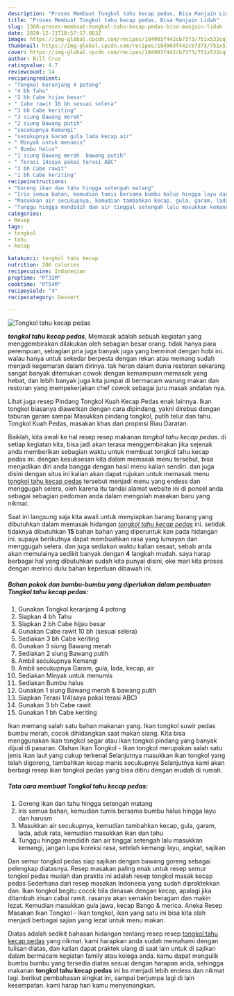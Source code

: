 ```yaml
---
description: "Proses Membuat Tongkol tahu kecap pedas, Bisa Manjain Lidah"
title: "Proses Membuat Tongkol tahu kecap pedas, Bisa Manjain Lidah"
slug: 1368-proses-membuat-tongkol-tahu-kecap-pedas-bisa-manjain-lidah
date: 2020-12-11T10:57:17.083Z
image: https://img-global.cpcdn.com/recipes/184903f442cb7373/751x532cq70/tongkol-tahu-kecap-pedas-foto-resep-utama.jpg
thumbnail: https://img-global.cpcdn.com/recipes/184903f442cb7373/751x532cq70/tongkol-tahu-kecap-pedas-foto-resep-utama.jpg
cover: https://img-global.cpcdn.com/recipes/184903f442cb7373/751x532cq70/tongkol-tahu-kecap-pedas-foto-resep-utama.jpg
author: Bill Cruz
ratingvalue: 4.7
reviewcount: 14
recipeingredient:
- "Tongkol keranjang 4 potong"
- "4 bh Tahu"
- "2 bh Cabe hijau besar"
- " Cabe rawit 10 bh sesuai selera"
- "3 bh Cabe keriting"
- "3 siung Bawang merah"
- "2 siung Bawang putih"
- "secukupnya Kemangi"
- "secukupnya Garam gula lada kecap air"
- " Minyak untuk menumis"
- " Bumbu halus"
- "1 siung Bawang merah  bawang putih"
- " Terasi 14saya pakai terasi ABC"
- "3 bh Cabe rawit"
- "1 bh Cabe keriting"
recipeinstructions:
- "Goreng ikan dan tahu hingga setengah matang"
- "Iris semua bahan, kemudian tumis bersama bumbu halus hingga layu dan harusm"
- "Masukkan air secukupnya, kemudian tambahkan kecap, gula, garam, lada, aduk rata, kemudian masukkan ikan dan tahu"
- "Tunggu hingga mendidih dan air tinggal setengah lalu masukkan kemangi, jangan lupa koreksi rasa, setelah kemangi layu, angkat, sajikan"
categories:
- Resep
tags:
- tongkol
- tahu
- kecap

katakunci: tongkol tahu kecap 
nutrition: 206 calories
recipecuisine: Indonesian
preptime: "PT32M"
cooktime: "PT54M"
recipeyield: "4"
recipecategory: Dessert

---
```



![Tongkol tahu kecap pedas](https://img-global.cpcdn.com/recipes/184903f442cb7373/751x532cq70/tongkol-tahu-kecap-pedas-foto-resep-utama.jpg)

<b><i>tongkol tahu kecap pedas</i></b>, Memasak adalah sebuah kegiatan yang menggembirakan dilakukan oleh sebagian besar orang. tidak hanya para perempuan, sebagian pria juga banyak juga yang berminat dengan hobi ini. walau hanya untuk sekedar berpesta dengan rekan atau memang sudah menjadi kegemaran dalam dirinya. tak heran dalam dunia restoran sekarang sangat banyak ditemukan cowok dengan kemampuan memasak yang hebat, dan lebih banyak juga kita jumpai di bermacam warung makan dan restoran yang mempekerjakan chef cowok sebagai juru masak andalan nya.

Lihat juga resep Pindang Tongkol Kuah Kecap Pedas enak lainnya. Ikan tongkol biasanya diawetkan dengan cara dipindang, yakni direbus dengan taburan garam sampai Masukkan pindang tongkol, putih telur dan tahu. Tongkol Kuah Pedas, masakan khas dari propinsi Riau Daratan.

Baiklah, kita awali ke hal resep resep makanan <i>tongkol tahu kecap pedas</i>. di setiap kegiatan kita, bisa jadi akan terasa menggembirakan jika sejenak anda memberikan sebagian waktu untuk membuat tongkol tahu kecap pedas ini. dengan kesuksesan kita dalam memasak menu tersebut, bisa menjadikan diri anda bangga dengan hasil menu kalian sendiri. dan juga disini dengan situs ini kalian akan dapat rujukan untuk memasak menu <u>tongkol tahu kecap pedas</u> tersebut menjadi menu yang endess dan menggugah selera, oleh karena itu tandai alamat website ini di ponsel anda sebagai sebagian pedoman anda dalam mengolah masakan baru yang nikmat.


Saat ini langsung saja kita awali untuk menyiapkan barang barang yang dibutuhkan dalam memasak hidangan <u><i>tongkol tahu kecap pedas</i></u> ini. setidak tidaknya dibutuhkan <b>15</b> bahan bahan yang diperuntuk kan pada hidangan ini. supaya berikutnya dapat membuahkan rasa yang lumayan dan menggugah selera. dan juga sediakan waktu kalian sesaat, sebab anda akan memulainya sedikit banyak dengan <b>4</b> langkah mudah. saya harap berbagai hal yang dibutuhkan sudah kita punyai disini, oke mari kita proses dengan merinci dulu bahan keperluan dibawah ini.

<!--inarticleads1-->

##### Bahan pokok dan bumbu-bumbu yang diperlukan dalam pembuatan Tongkol tahu kecap pedas:

1. Gunakan Tongkol keranjang 4 potong
1. Siapkan 4 bh Tahu
1. Siapkan 2 bh Cabe hijau besar
1. Gunakan  Cabe rawit 10 bh (sesuai selera)
1. Sediakan 3 bh Cabe keriting
1. Gunakan 3 siung Bawang merah
1. Sediakan 2 siung Bawang putih
1. Ambil secukupnya Kemangi
1. Ambil secukupnya Garam, gula, lada, kecap, air
1. Sediakan  Minyak untuk menumis
1. Sediakan  Bumbu halus
1. Gunakan 1 siung Bawang merah &amp; bawang putih
1. Siapkan  Terasi 1/4(saya pakai terasi ABC)
1. Gunakan 3 bh Cabe rawit
1. Gunakan 1 bh Cabe keriting


Ikan memang salah satu bahan makanan yang. Ikan tongkol suwir pedas bumbu merah, cocok dihidangkan saat makan siang. Kita bisa menggunakan ikan tongkol segar atau ikan tongkol pindang yang banyak dijual di pasaran. Olahan Ikan Tongkol - Ikan tongkol merupakan salah satu jenis ikan laut yang cukup terkenal Selanjutnya masukkan ikan tongkol yang telah digoreng, tambahkan kecap manis secukupnya Selanjutnya kami akan berbagi resep ikan tongkol pedas yang bisa ditiru dengan mudah di rumah. 

<!--inarticleads2-->

##### Tata cara membuat Tongkol tahu kecap pedas:

1. Goreng ikan dan tahu hingga setengah matang
1. Iris semua bahan, kemudian tumis bersama bumbu halus hingga layu dan harusm
1. Masukkan air secukupnya, kemudian tambahkan kecap, gula, garam, lada, aduk rata, kemudian masukkan ikan dan tahu
1. Tunggu hingga mendidih dan air tinggal setengah lalu masukkan kemangi, jangan lupa koreksi rasa, setelah kemangi layu, angkat, sajikan


Dan semur tongkol pedas siap sajikan dengan bawang goreng sebagai pelengkap diatasnya. Resep masakan paling enak untuk resep semur tongkol pedas mudah dan praktis ini adalah resep tongkol masak kecap pedas Sederhana dari resep masakan Indonesia yang sudah dipraktekkan dan. Ikan tongkol begitu cocok bila dimasak dengan kecap, apalagi jika ditambah irisan cabai rawit. rasanya akan semakin beragam dan makin lezat. Kemudian masukkan gula jawa, kecap Bango &amp; merica. Aneka Resep Masakan Ikan Tongkol - Ikan tongkol, ikan yang satu ini bisa kita olah menjadi berbagai sajian yang lezat untuk menu makan. 

Diatas adalah sedikit bahasan hidangan tentang resep resep <u>tongkol tahu kecap pedas</u> yang nikmat. kami harapkan anda sudah memahami dengan tulisan diatas, dan kalian dapat praktek ulang di saat lain untuk di sajikan dalam bermacam kegiatan family atau kolega anda. kamu dapat mengulik bumbu bumbu yang tersedia diatas sesuai dengan harapan anda, sehingga makanan <b>tongkol tahu kecap pedas</b> ini bs menjadi lebih endess dan nikmat lagi. berikut pembahasan singkat ini, sampai berjumpa lagi di lain kesempatan. kami harap hari kamu menyenangkan.

